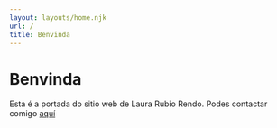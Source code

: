 ```yaml
---
layout: layouts/home.njk
url: /
title: Benvinda
---
```

# Benvinda

Esta é a portada do sitio web de Laura Rubio Rendo. Podes contactar comigo [aquí](/contacto)